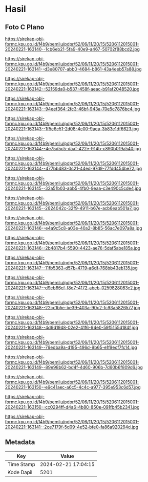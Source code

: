 # Hasil

## Foto C Plano

https://sirekap-obj-formc.kpu.go.id/f4b9/pemilu/pdpr/52/06/11/20/15/5206112015001-20240221-163140--1cb6eb21-5fa9-40e9-a467-50702f88bcd2.jpg

https://sirekap-obj-formc.kpu.go.id/f4b9/pemilu/pdpr/52/06/11/20/15/5206112015001-20240221-163141--d3e80707-abb0-4684-b861-43a4eeb57a88.jpg

https://sirekap-obj-formc.kpu.go.id/f4b9/pemilu/pdpr/52/06/11/20/15/5206112015001-20240221-163142--52159da0-b537-458f-aeac-b91af2048520.jpg

https://sirekap-obj-formc.kpu.go.id/f4b9/pemilu/pdpr/52/06/11/20/15/5206112015001-20240221-163143--94eef364-2fc3-46bf-943a-70e5c7876bc4.jpg

https://sirekap-obj-formc.kpu.go.id/f4b9/pemilu/pdpr/52/06/11/20/15/5206112015001-20240221-163143--1f5c6c51-2d08-4c00-9aea-3b83e1df6623.jpg

https://sirekap-obj-formc.kpu.go.id/f4b9/pemilu/pdpr/52/06/11/20/15/5206112015001-20240221-163144--4e75d5c5-daaf-422e-914b-c890b019a540.jpg

https://sirekap-obj-formc.kpu.go.id/f4b9/pemilu/pdpr/52/06/11/20/15/5206112015001-20240221-163144--477bb483-0c21-44ed-97d9-77fdd454be72.jpg

https://sirekap-obj-formc.kpu.go.id/f4b9/pemilu/pdpr/52/06/11/20/15/5206112015001-20240221-163145--32a51b03-abb5-4fb0-9eaa-c3e490c5cde4.jpg

https://sirekap-obj-formc.kpu.go.id/f4b9/pemilu/pdpr/52/06/11/20/15/5206112015001-20240221-163145--2624042c-32f9-4911-b67e-acb6eab501a7.jpg

https://sirekap-obj-formc.kpu.go.id/f4b9/pemilu/pdpr/52/06/11/20/15/5206112015001-20240221-163146--e4a9c5c8-a03e-40a2-8b85-56ac7e097a8a.jpg

https://sirekap-obj-formc.kpu.go.id/f4b9/pemilu/pdpr/52/06/11/20/15/5206112015001-20240221-163146--2b4817b4-5590-4423-ae76-5daf5abe185a.jpg

https://sirekap-obj-formc.kpu.go.id/f4b9/pemilu/pdpr/52/06/11/20/15/5206112015001-20240221-163147--11fb5363-d57b-4719-a6df-768bb43eb135.jpg

https://sirekap-obj-formc.kpu.go.id/f4b9/pemilu/pdpr/52/06/11/20/15/5206112015001-20240221-163147--d9cb66cf-f8d7-4172-abeb-0259828083c2.jpg

https://sirekap-obj-formc.kpu.go.id/f4b9/pemilu/pdpr/52/06/11/20/15/5206112015001-20240221-163148--22cc1b5e-be39-403a-90c2-fc93a5826577.jpg

https://sirekap-obj-formc.kpu.go.id/f4b9/pemilu/pdpr/52/06/11/20/15/5206112015001-20240221-163148--4d9d1948-02e2-41f6-94e0-59f5155d184f.jpg

https://sirekap-obj-formc.kpu.go.id/f4b9/pemilu/pdpr/52/06/11/20/15/5206112015001-20240221-163149--76edba9a-d195-496d-9b65-e1f9ecf7fc14.jpg

https://sirekap-obj-formc.kpu.go.id/f4b9/pemilu/pdpr/52/06/11/20/15/5206112015001-20240221-163149--89e98b62-bd4f-4d60-906b-7d60b6f809d6.jpg

https://sirekap-obj-formc.kpu.go.id/f4b9/pemilu/pdpr/52/06/11/20/15/5206112015001-20240221-163150--e9c41aec-a6c5-4c4c-a977-395e953c6d57.jpg

https://sirekap-obj-formc.kpu.go.id/f4b9/pemilu/pdpr/52/06/11/20/15/5206112015001-20240221-163150--cc0294ff-d4a6-4b80-850e-091fb45b2341.jpg

https://sirekap-obj-formc.kpu.go.id/f4b9/pemilu/pdpr/52/06/11/20/15/5206112015001-20240221-163141--2ce7179f-5d09-4e52-bfe0-fa86a920294d.jpg


## Metadata

| Key        | Value               |
| ---------- | ------------------- |
| Time Stamp | 2024-02-21 17:04:15 |
| Kode Dapil | 5201                |



